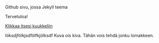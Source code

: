 Github sivu, jossa Jekyll teema

Tervetuloa!

[Klikkaa itsesi kuukkeliin](https://www.google.fi)

löksdjfölkjsdfölfkjölksdf
Kuva ois kiva.
Tähän vois tehdä jonku lomakkeen. 

